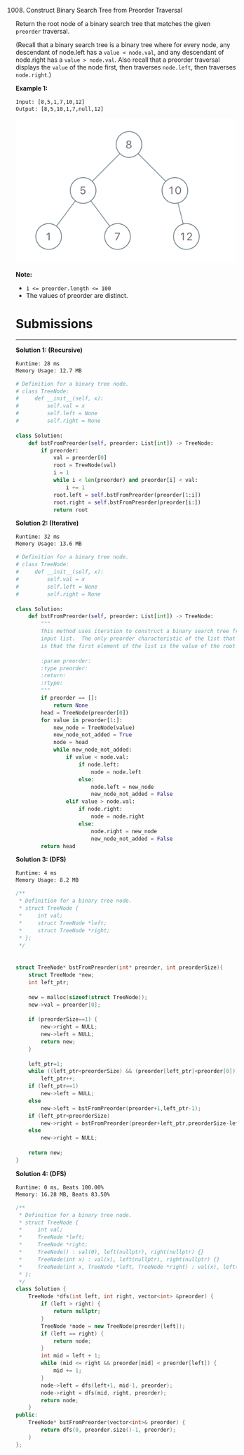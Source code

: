 1008. Construct Binary Search Tree from Preorder Traversal

Return the root node of a binary search tree that matches the given `preorder` traversal.

(Recall that a binary search tree is a binary tree where for every node, any descendant of node.left has a `value < node.val`, and any descendant of node.right has a `value > node.val`.  Also recall that a preorder traversal displays the `value` of the node first, then traverses `node.left`, then traverses `node.right`.)

 

**Example 1:**
```
Input: [8,5,1,7,10,12]
Output: [8,5,10,1,7,null,12]
```
![1008_1266.png](img/1008_1266.png)
 

**Note:** 

* `1 <= preorder.length <= 100`
* The values of preorder are distinct.

# Submissions
---
**Solution 1: (Recursive)**
```
Runtime: 28 ms
Memory Usage: 12.7 MB
```
```python
# Definition for a binary tree node.
# class TreeNode:
#     def __init__(self, x):
#         self.val = x
#         self.left = None
#         self.right = None

class Solution:
    def bstFromPreorder(self, preorder: List[int]) -> TreeNode:
        if preorder:
            val = preorder[0]
            root = TreeNode(val)
            i = 1
            while i < len(preorder) and preorder[i] < val:
                i += 1
            root.left = self.bstFromPreorder(preorder[1:i])
            root.right = self.bstFromPreorder(preorder[i:])
            return root
```

**Solution 2: (Iterative)**
```
Runtime: 32 ms
Memory Usage: 13.6 MB
```
```python
# Definition for a binary tree node.
# class TreeNode:
#     def __init__(self, x):
#         self.val = x
#         self.left = None
#         self.right = None

class Solution:
    def bstFromPreorder(self, preorder: List[int]) -> TreeNode:
        """
        This method uses iteration to construct a binary search tree from the
        input list.  The only preorder characteristic of the list that it uses
        is that the first element of the list is the value of the root node.

        :param preorder:
        :type preorder:
        :return:
        :rtype:
        """
        if preorder == []:
            return None
        head = TreeNode(preorder[0])
        for value in preorder[1:]:
            new_node = TreeNode(value)
            new_node_not_added = True
            node = head
            while new_node_not_added:
                if value < node.val:
                    if node.left:
                        node = node.left
                    else:
                        node.left = new_node
                        new_node_not_added = False
                elif value > node.val:
                    if node.right:
                        node = node.right
                    else:
                        node.right = new_node
                        new_node_not_added = False
        return head
```

**Solution 3: (DFS)**
```
Runtime: 4 ms
Memory Usage: 8.2 MB
```
```c
/**
 * Definition for a binary tree node.
 * struct TreeNode {
 *     int val;
 *     struct TreeNode *left;
 *     struct TreeNode *right;
 * };
 */


struct TreeNode* bstFromPreorder(int* preorder, int preorderSize){
    struct TreeNode *new;
    int left_ptr;

    new = malloc(sizeof(struct TreeNode));
    new->val = preorder[0];

    if (preorderSize==1) {
        new->right = NULL;
        new->left = NULL;
        return new;
    }

    left_ptr=1;
    while ((left_ptr<preorderSize) && (preorder[left_ptr]<preorder[0]))
        left_ptr++;
    if (left_ptr==1)
        new->left = NULL;
    else 
        new->left = bstFromPreorder(preorder+1,left_ptr-1);
    if (left_ptr<preorderSize) 
        new->right = bstFromPreorder(preorder+left_ptr,preorderSize-left_ptr);
    else 
        new->right = NULL;

    return new;
}
```

**Solution 4: (DFS)**
```
Runtime: 0 ms, Beats 100.00%
Memory: 16.28 MB, Beats 83.50%
```
```c++
/**
 * Definition for a binary tree node.
 * struct TreeNode {
 *     int val;
 *     TreeNode *left;
 *     TreeNode *right;
 *     TreeNode() : val(0), left(nullptr), right(nullptr) {}
 *     TreeNode(int x) : val(x), left(nullptr), right(nullptr) {}
 *     TreeNode(int x, TreeNode *left, TreeNode *right) : val(x), left(left), right(right) {}
 * };
 */
class Solution {
    TreeNode *dfs(int left, int right, vector<int> &preorder) {
        if (left > right) {
            return nullptr;
        }
        TreeNode *node = new TreeNode(preorder[left]);
        if (left == right) {
            return node;
        }
        int mid = left + 1;
        while (mid <= right && preorder[mid] < preorder[left]) {
            mid += 1;
        }
        node->left = dfs(left+1, mid-1, preorder);
        node->right = dfs(mid, right, preorder);
        return node;
    }
public:
    TreeNode* bstFromPreorder(vector<int>& preorder) {
        return dfs(0, preorder.size()-1, preorder);
    }
};
```
